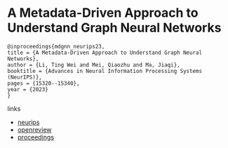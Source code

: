 # A Metadata-Driven Approach to Understand Graph Neural Networks

```
@inproceedings{mdgnn_neurips23,
title = {A Metadata-Driven Approach to Understand Graph Neural Networks},
author = {Li, Ting Wei and Mei, Qiaozhu and Ma, Jiaqi},
booktitle = {Advances in Neural Information Processing Systems (NeurIPS)},
pages = {15320--15340},
year = {2023}
}
```

links
- [neurips](https://nips.cc/Conferences/2023/Schedule?showEvent=72250)
- [openreview](https://openreview.net/forum?id=FgakGFpll1)
- [proceedings](https://papers.nips.cc//paper_files/paper/2023/hash/31994923f58ae5b2d661b300bd439107-Abstract-Conference.html)
